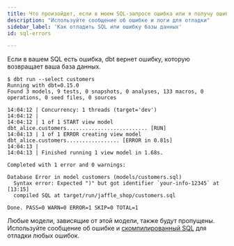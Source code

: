 ```yaml
---
title: Что произойдет, если в моем SQL-запросе ошибка или я получу ошибку базы данных?
description: "Используйте сообщение об ошибке и логи для отладки"
sidebar_label: 'Как отладить SQL или ошибку базы данных'
id: sql-errors

---
```


Если в вашем SQL есть ошибка, dbt вернет ошибку, которую возвращает ваша база данных.

```shell
$ dbt run --select customers
Running with dbt=0.15.0
Found 3 models, 9 tests, 0 snapshots, 0 analyses, 133 macros, 0 operations, 0 seed files, 0 sources

14:04:12 | Concurrency: 1 threads (target='dev')
14:04:12 |
14:04:12 | 1 of 1 START view model dbt_alice.customers.......................... [RUN]
14:04:13 | 1 of 1 ERROR creating view model dbt_alice.customers................. [ERROR in 0.81s]
14:04:13 |
14:04:13 | Finished running 1 view model in 1.68s.

Completed with 1 error and 0 warnings:

Database Error in model customers (models/customers.sql)
  Syntax error: Expected ")" but got identifier `your-info-12345` at [13:15]
  compiled SQL at target/run/jaffle_shop/customers.sql

Done. PASS=0 WARN=0 ERROR=1 SKIP=0 TOTAL=1
```

Любые модели, зависящие от этой модели, также будут пропущены. Используйте сообщение об ошибке и [скомпилированный SQL](/faqs/Runs/checking-logs) для отладки любых ошибок.